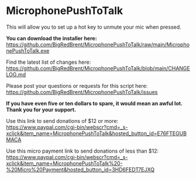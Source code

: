 # MicrophonePushToTalk
This will allow you to set up a hot key to unmute your mic when pressed.

**You can download the installer here:**  
https://github.com/BigRedBrent/MicrophonePushToTalk/raw/main/MicrophonePushToTalk.exe

Find the latest list of changes here:  
https://github.com/BigRedBrent/MicrophonePushToTalk/blob/main/CHANGELOG.md

Please post your questions or requests for this script here:  
https://github.com/BigRedBrent/MicrophonePushToTalk/issues


**If you have even five or ten dollars to spare, it would mean an awful lot. Thank you for your support.**

Use this link to send donations of $12 or more:  
https://www.paypal.com/cgi-bin/webscr?cmd=_s-xclick&item_name=MicrophonePushToTalk&hosted_button_id=E76FTEGUBMACA

Use this micro payment link to send donations of less than $12:  
https://www.paypal.com/cgi-bin/webscr?cmd=_s-xclick&item_name=MicrophonePushToTalk%20-%20Micro%20Payment&hosted_button_id=3HD6FEDT7EJXQ
